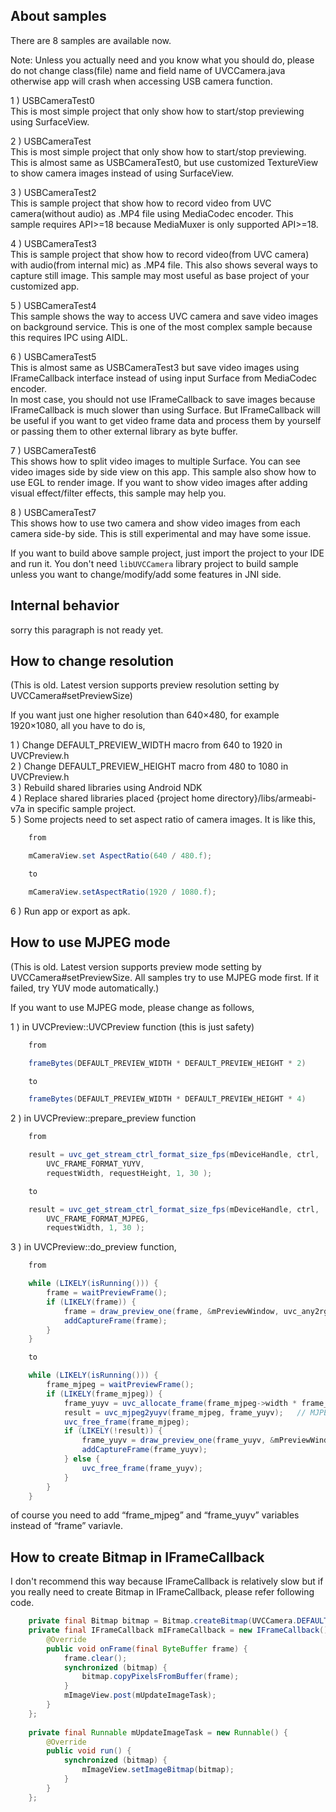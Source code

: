 ## About samples

There are 8 samples are available now.  

Note: Unless you actually need and you know what you should do, please do not change class(file) name and field name of UVCCamera.java otherwise app will crash when accessing USB camera function.

1 ) USBCameraTest0  
This is most simple project that only show how to start/stop previewing using SurfaceView.  

2 ) USBCameraTest  
This is most simple project that only show how to start/stop previewing. This is almost same as USBCameraTest0, but use customized TextureView to show camera images instead of using SurfaceView.  

3 ) USBCameraTest2  
This is sample project that show how to record video from UVC camera(without audio) as .MP4 file using MediaCodec encoder. This sample requires API>=18 because MediaMuxer is only supported API>=18.  

4 ) USBCameraTest3  
This is sample project that show how to record video(from UVC camera) with audio(from internal mic) as .MP4 file. This also shows several ways to capture still image.  This sample may most useful as base project of your customized app.  

5 ) USBCameraTest4  
This sample shows the way to access UVC camera and save video images on background service. This is one of the most complex sample because this requires IPC using AIDL.  

6 ) USBCameraTest5  
This is almost same as USBCameraTest3 but save video images using IFrameCallback interface instead of using input Surface from MediaCodec encoder.  
In most case, you should not use IFrameCallback to save images because IFrameCallback is much slower than using Surface. But IFrameCallback will be useful if you want to get video frame data and process them by yourself or passing them to other external library as byte buffer.  

7 ) USBCameraTest6  
This shows how to split video images to multiple Surface. You can see video images side by side view on this app. This sample also show how to use EGL to render image. If you want to show video images after adding visual effect/filter effects, this sample may help you.  


8 ) USBCameraTest7  
This shows how to use two camera and show video images from each camera side-by side. This is still experimental and may have some issue. 

If you want to build above sample project, just import the project to your IDE and run it. You don't need `libUVCCamera` library project to build sample unless you want to change/modify/add some features in JNI side.  

## Internal behavior
sorry this paragraph is not ready yet.  

## How to change resolution
(This is old. Latest version supports preview resolution setting by UVCCamera#setPreviewSize)

If you want just one higher resolution than 640×480, for example 1920×1080, all you have to do is,

1 ) Change DEFAULT_PREVIEW_WIDTH macro from 640 to 1920 in UVCPreview.h  
2 ) Change DEFAULT_PREVIEW_HEIGHT macro from 480 to 1080 in UVCPreview.h  
3 ) Rebuild shared libraries using Android NDK  
4 ) Replace shared libraries placed {project home directory}/libs/armeabi-v7a in specific sample project.  
5 ) Some projects need to set aspect ratio of camera images. It is like this,  
``` java
    from

    mCameraView.set AspectRatio(640 / 480.f);

    to

    mCameraView.setAspectRatio(1920 / 1080.f);
```
6 ) Run app or export as apk.  

## How to use MJPEG mode
(This is old. Latest version supports preview mode setting by UVCCamera#setPreviewSize. All samples try to use MJPEG mode first. If it failed, try YUV mode automatically.)

If you want to use MJPEG mode, please change as follows,

1 ) in UVCPreview::UVCPreview function (this is just safety)  
``` java
    from

    frameBytes(DEFAULT_PREVIEW_WIDTH * DEFAULT_PREVIEW_HEIGHT * 2)

    to

    frameBytes(DEFAULT_PREVIEW_WIDTH * DEFAULT_PREVIEW_HEIGHT * 4)
```
2 ) in UVCPreview::prepare_preview function  
``` java
    from

    result = uvc_get_stream_ctrl_format_size_fps(mDeviceHandle, ctrl,
        UVC_FRAME_FORMAT_YUYV,  
        requestWidth, requestHeight, 1, 30 );

    to  

    result = uvc_get_stream_ctrl_format_size_fps(mDeviceHandle, ctrl,
        UVC_FRAME_FORMAT_MJPEG,
        requestWidth, 1, 30 );  
```
3 ) in UVCPreview::do_preview function,  
``` java
    from  

    while (LIKELY(isRunning())) {
        frame = waitPreviewFrame();
        if (LIKELY(frame)) {
            frame = draw_preview_one(frame, &mPreviewWindow, uvc_any2rgbx, 4);
            addCaptureFrame(frame);
        }
    }

    to  

    while (LIKELY(isRunning())) {
        frame_mjpeg = waitPreviewFrame();
        if (LIKELY(frame_mjpeg)) {
            frame_yuyv = uvc_allocate_frame(frame_mjpeg->width * frame_mjpeg->height * 2);
            result = uvc_mjpeg2yuyv(frame_mjpeg, frame_yuyv);	// MJPEG => yuyv
            uvc_free_frame(frame_mjpeg);
            if (LIKELY(!result)) {
                frame_yuyv = draw_preview_one(frame_yuyv, &mPreviewWindow, uvc_any2rgbx, 4);
                addCaptureFrame(frame_yuyv);
            } else {
                uvc_free_frame(frame_yuyv);
            }
        }
    }
```  
of course you need to add “frame_mjpeg” and “frame_yuyv” variables instead of “frame” variavle.

## How to create Bitmap in IFrameCallback
I don't recommend this way because IFrameCallback is relatively slow but if you really need to create Bitmap in IFrameCallback, please refer following code.

``` java
    private final Bitmap bitmap = Bitmap.createBitmap(UVCCamera.DEFAULT_PREVIEW_WIDTH, UVCCamera.DEFAULT_PREVIEW_HEIGHT, Bitmap.Config.RGB_565);
    private final IFrameCallback mIFrameCallback = new IFrameCallback() {
    	@Override
    	public void onFrame(final ByteBuffer frame) {
    		frame.clear();
    		synchronized (bitmap) {
    			bitmap.copyPixelsFromBuffer(frame);
    		}
    		mImageView.post(mUpdateImageTask);
    	}
    };
    
    private final Runnable mUpdateImageTask = new Runnable() {
    	@Override
    	public void run() {
    		synchronized (bitmap) {
    			mImageView.setImageBitmap(bitmap);
     		}
    	}
    };
```  

